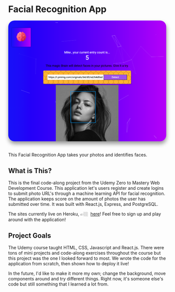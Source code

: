 # Facial Recognition App

<p align="center">
  <div align="center">
   <a href="https://github.com/micriver/facerecognitionapp"><img style="border-radius: 20px; box-shadow: 1px 8px 14px rgba(0, 0, 0, 0.4);"src="./assets/screenshots/facial_recognition_app.png" width="700px"</img></a><br>
  </div>
</p>

<br>
This Facial Recognition App takes your photos and identifies faces.

## What is This?

This is the final code-along project from the Udemy Zero to Mastery Web Development Course. This application let's users register and create logins to submit photo URL's through a machine learning API for facial recognition. The application keeps score on the amount of photos the user has submitted over time. It was built with React.js, Express, and PostgreSQL.

The sites currently live on Heroku, 👉🏼 &nbsp;[here](facerecognition23.herokuapp.com/)! Feel free to sign up and play around with the application!

## Project Goals

The Udemy course taught HTML, CSS, Javascript and React.js. There were tons of mini projects and code-along exercises throughout the course but this project was the one I looked forward to most. We wrote the code for the application from scratch, then shown how to deploy it live!

In the future, I'd like to make it more my own; change the background, move components around and try different things. Right now, it's someone else's code but still something that I learned a lot from.
